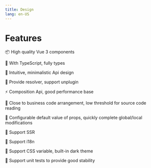 ```yaml
---
title: Design
lang: en-US
---
```


# Features

📦 High quality Vue 3 components

🔨 With TypeScript, fully types

📐 Intuitive, minimalistic Api design

🛫 Provide resolver, support unplugin

⚡ Composition Api, good performance base

👀 Close to business code arrangement, low threshold for source code reading

🔧 Configurable default value of props, quickly complete global/local modifications

🚤 Support SSR

🚩 Support i18n

🎨 Support CSS variable, built-in dark theme

💪 Support unit tests to provide good stability
